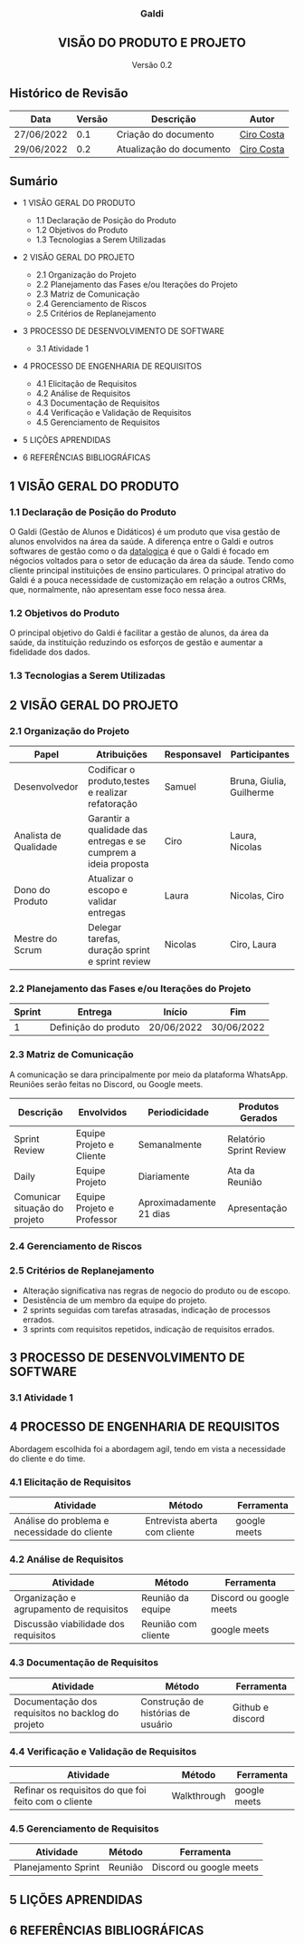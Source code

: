 
<div style="text-align:center">
    <h3>Galdi</h3>
 <h2>VISÃO DO PRODUTO E PROJETO</h2>

 <p>Versão 0.2</p>
</div>

## Histórico de Revisão

|Data| Versão | Descrição | Autor|
|----|----|----|----|
|27/06/2022 | 0.1 | Criação do documento | [Ciro Costa](https://github.com/ciro-c)|
|29/06/2022 | 0.2 | Atualização do documento | [Ciro Costa](https://github.com/ciro-c)|

## Sumário

 - 1 VISÃO GERAL DO PRODUTO 
    - 1.1 Declaração de Posição do Produto 
    - 1.2 Objetivos do Produto 
    - 1.3 Tecnologias a Serem Utilizadas 
 - 2 VISÃO GERAL DO PROJETO 
    - 2.1 Organização do Projeto 
    - 2.2 Planejamento das Fases e/ou Iterações do Projeto 
    - 2.3 Matriz de Comunicação 
    - 2.4 Gerenciamento de Riscos 
    - 2.5 Critérios de Replanejamento 
 - 3 PROCESSO DE DESENVOLVIMENTO DE SOFTWARE 
    - 3.1 Atividade 1 
 - 4 PROCESSO DE ENGENHARIA DE REQUISITOS 
    - 4.1 Elicitação de Requisitos 
    - 4.2 Análise de Requisitos 
    - 4.3 Documentação de Requisitos 
    - 4.4 Verificação e Validação de Requisitos 
    - 4.5 Gerenciamento de Requisitos 
 - 5 LIÇÕES APRENDIDAS 

    <!-- - 5.1 Unidade 1 
    - 5.1.1 MDS 
    - 5.1.2 Requisitos 
    - 5.1.3 MDS-Requisitos  -->

 - 6 REFERÊNCIAS BIBLIOGRÁFICAS 

## 1 VISÃO GERAL DO PRODUTO 

### 1.1 Declaração de Posição do Produto 

 <!-- O Galdi (Gestão de Alunos e Didáticos) é um produto que visa gestão de clientes e alunos. A diferença entre o Galdi e outros softwares de gestão como o Pipefy é que o Galdi é focado em négocios voltados para o setor de educação. Tendo como cliente principal instituições de ensino particulares. O principal atrativo do Galdi é a pouca necessidade de customização em relação a outros CRM. -->
  O Galdi (Gestão de Alunos e Didáticos) é um produto que visa gestão de alunos envolvidos na área da saúde. A diferença entre o Galdi e outros softwares de gestão como o da [datalogica](http://datalogica.net/site2/) é que o Galdi é focado em négocios voltados para o setor de educação da área da sáude. Tendo como cliente principal instituições de ensino particulares. O principal atrativo do Galdi é a pouca necessidade de customização em relação a outros CRMs, que, normalmente, não apresentam esse foco nessa área.
### 1.2 Objetivos do Produto 

 <!-- O principal objetivo do Galdi é facilitar a gestão de clientes com a gerência de alunos da instituição centralizando os esforços. -->

 O principal objetivo do Galdi é facilitar a gestão de alunos, da área da saúde, da instituição reduzindo os esforços de gestão e aumentar a fidelidade dos dados.
### 1.3 Tecnologias a Serem Utilizadas 

## 2 VISÃO GERAL DO PROJETO 
### 2.1 Organização do Projeto 

|Papel|Atribuições| Responsavel |Participantes|
|--|--|--|--|
|Desenvolvedor|Codificar o produto,testes e realizar refatoração| Samuel | Bruna, Giulia, Guilherme|
|Analista de Qualidade|Garantir a qualidade das entregas e se cumprem a ideia proposta| Ciro | Laura, Nicolas|
|Dono do Produto | Atualizar o escopo e validar entregas| Laura | Nicolas, Ciro |
|Mestre do Scrum | Delegar tarefas, duração sprint e sprint review | Nicolas | Ciro, Laura|

### 2.2 Planejamento das Fases e/ou Iterações do Projeto 

|Sprint|Entrega|Início|Fim|
|--|--|--|--|
|1|Definição do produto|20/06/2022|30/06/2022|

### 2.3 Matriz de Comunicação 

A comunicação se dara principalmente por meio da plataforma WhatsApp.
Reuniões serão feitas no Discord, ou Google meets.

|Descrição|Envolvidos|Periodicidade|Produtos Gerados
|--|--|--|--|
|Sprint Review| Equipe Projeto e Cliente | Semanalmente | Relatório Sprint Review|
|Daily | Equipe Projeto | Diariamente | Ata da Reunião |
|Comunicar situação do projeto| Equipe Projeto e Professor| Aproximadamente 21 dias | Apresentação|

### 2.4 Gerenciamento de Riscos 

### 2.5 Critérios de Replanejamento

 - Alteração significativa nas regras de negocio do produto ou de escopo.
 - Desistência de um membro da equipe do projeto.
 - 2 sprints seguidas com tarefas atrasadas, indicação de processos errados.
 - 3 sprints com requisitos repetidos, indicação de requisitos errados.

## 3 PROCESSO DE DESENVOLVIMENTO DE SOFTWARE 
### 3.1 Atividade 1 
<!-- ### 3.2 Atividade 2 
### 3.3 Atividade 3 
### 3.4 Atividade ‘N’  -->

## 4 PROCESSO DE ENGENHARIA DE REQUISITOS 

Abordagem escolhida foi a abordagem agil, tendo em vista a necessidade do cliente e do time.

### 4.1 Elicitação de Requisitos 

|Atividade|Método|Ferramenta|
|----|----|----|
|Análise do problema e necessidade do cliente| Entrevista aberta com cliente | google meets |

### 4.2 Análise de Requisitos 

|Atividade|Método|Ferramenta|
|----|----|----|
|Organização e agrupamento de requisitos| Reunião da equipe | Discord ou google meets |
|Discussão viabilidade dos requisitos| Reunião com cliente | google meets |

### 4.3 Documentação de Requisitos 

|Atividade|Método|Ferramenta|
|----|----|----|
|Documentação dos requisitos no backlog do projeto| Construção de histórias de usuário | Github e discord |

### 4.4 Verificação e Validação de Requisitos 

|Atividade|Método|Ferramenta|
|----|----|----|
| Refinar os requisitos do que foi feito com o cliente | Walkthrough | google meets |

### 4.5 Gerenciamento de Requisitos 

|Atividade|Método|Ferramenta|
|----|----|----|
|Planejamento Sprint| Reunião | Discord ou google meets|

## 5 LIÇÕES APRENDIDAS 
 <!-- ### 5.1 Unidade 1 
 ### 5.1.1 MDS 
 ### 5.1.2 Requisitos 
 ### 5.1.3 MDS-Requisitos 
 ### 5.2 Unidade 2 
 ### 5.2.1 MDS 
 ### 5.2.2 Requisitos 
 ### 5.2.3 MDS-Requisitos 
 ### 5.3 Unidade 3 
 ### 5.3.1 MDS 
 ### 5.3.2 Requisitos 
 ### 5.3.3 MDS-Requisitos 
 ### 5.4 Unidade 4 
 ### 5.4.1 MDS 
 ### 5.4.2 Requisitos 
 ### 5.4.3 MDS-Requisitos  -->

## 6 REFERÊNCIAS BIBLIOGRÁFICAS 